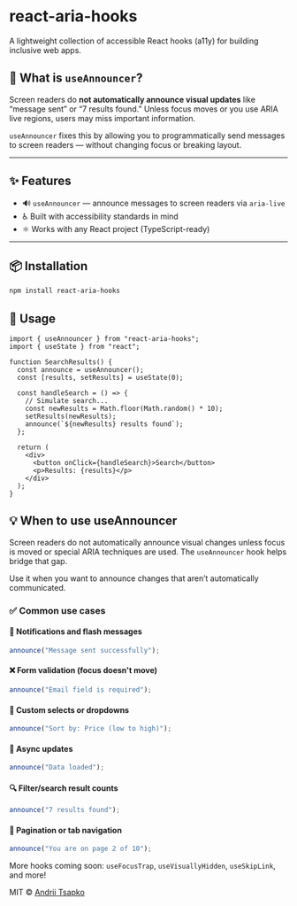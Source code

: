 # react-aria-hooks

A lightweight collection of accessible React hooks (a11y) for building inclusive web apps.

## 📣 What is `useAnnouncer`?

Screen readers do **not automatically announce visual updates** like “message sent” or “7 results found.” Unless focus moves or you use ARIA live regions, users may miss important information.

`useAnnouncer` fixes this by allowing you to programmatically send messages to screen readers — without changing focus or breaking layout.

---

## ✨ Features

- 🔊 `useAnnouncer` — announce messages to screen readers via `aria-live`
- ♿️ Built with accessibility standards in mind
- ⚛️ Works with any React project (TypeScript-ready)

---

## 📦 Installation

```bash
npm install react-aria-hooks
```

## 🔧 Usage

```tsx
import { useAnnouncer } from "react-aria-hooks";
import { useState } from "react";

function SearchResults() {
  const announce = useAnnouncer();
  const [results, setResults] = useState(0);

  const handleSearch = () => {
    // Simulate search...
    const newResults = Math.floor(Math.random() * 10);
    setResults(newResults);
    announce(`${newResults} results found`);
  };

  return (
    <div>
      <button onClick={handleSearch}>Search</button>
      <p>Results: {results}</p>
    </div>
  );
}
```

## 💡 When to use useAnnouncer
Screen readers do not automatically announce visual changes unless focus is moved or special ARIA techniques are used. The `useAnnouncer` hook helps bridge that gap.

Use it when you want to announce changes that aren’t automatically communicated.

### ✅ Common use cases

#### 🔔 Notifications and flash messages
```ts
announce("Message sent successfully");
```
#### ❌ Form validation (focus doesn't move)
```ts
announce("Email field is required");
```
#### 🧠 Custom selects or dropdowns
```ts
announce("Sort by: Price (low to high)");
```
#### 🔄 Async updates
```ts
announce("Data loaded");
```
#### 🔍 Filter/search result counts
```ts
announce("7 results found");
```
#### 🧭 Pagination or tab navigation
```ts
announce("You are on page 2 of 10");
```

More hooks coming soon: `useFocusTrap`, `useVisuallyHidden`, `useSkipLink`, and more!

MIT © [Andrii Tsapko](https://github.com/cuteshaun)






